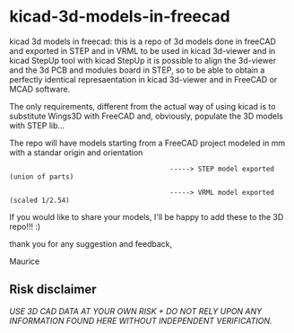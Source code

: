 # kicad-3d-models-in-freecad
kicad 3d models in freecad:
this is a repo of 3d models done in freeCAD and exported in STEP and in VRML to be used in kicad 3d-viewer and in kicad StepUp tool
with kicad StepUp it is possible to align the 3d-viewer and the 3d PCB and modules board in STEP, so to be able to obtain a perfectly identical represaentation in kicad 3d-viewer and in FreeCAD or MCAD software.

The only requirements, different from the actual way of using kicad is to substitute Wings3D with FreeCAD
and, obviously, populate the 3D models with STEP lib...

The repo will have models starting from a FreeCAD project modeled in mm with a standar origin and orientation

                                            -----> STEP model exported (union of parts)

                                            -----> VRML model exported (scaled 1/2.54)

If you would like to share your models, I'll be happy to add these to the 3D repo!!! :)

thank you for any suggestion and feedback,

Maurice

Risk disclaimer
---------------

*USE 3D CAD DATA AT YOUR OWN RISK +
DO NOT RELY UPON ANY INFORMATION FOUND HERE WITHOUT INDEPENDENT VERIFICATION.*
